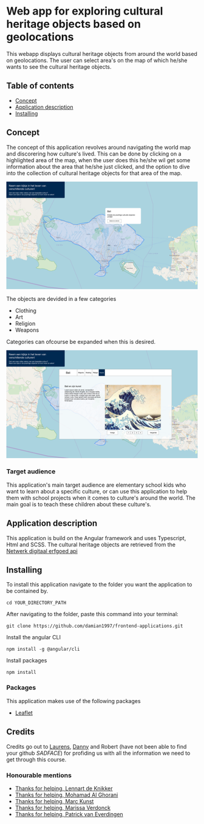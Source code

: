 # Web app for exploring cultural heritage objects based on geolocations
This webapp displays cultural heritage objects from around the world based on geolocations.
The user can select area's on the map of which he/she wants to see the cultural heritage objects.

## Table of contents
* [Concept](#concept)
* [Application description](#application-description)
* [Installing](#installing)

## Concept
The concept of this application revolves around navigating the world map and discorering how culture's lived. This can be done by clicking on a highlighted area of the map, when the user does this he/she wil get some information about the area that he/she just clicked, and the option to dive into the collection of cultural heritage objects for that area of the map. 

<img src="src/assets/images/concept1.png">

The objects are devided in a few categories
* Clothing
* Art 
* Religion
* Weapons

Categories can ofcourse be expanded when this is desired.

<img src="src/assets/images/concept2.png">

### Target audience
This application's main target audience are elementary school kids who want to learn about a specific culture, or can use this application to help them with school projects when it comes to culture's around the world. The main goal is to teach these children about these culture's.

## Application description
This application is build on the Angular framework and uses Typescript, Html and SCSS. The cultural heritage objects are retrieved from the [Netwerk digitaal erfgoed api](https://data.netwerkdigitaalerfgoed.nl/)

## Installing
To install this application navigate to the folder you want the application to be contained by.
```
cd YOUR_DIRECTORY_PATH
```
After navigating to the folder, paste this command into your terminal:
```
git clone https://github.com/damian1997/frontend-applications.git
```
Install the angular CLI
```
npm install -g @angular/cli
```
Install packages
```
npm install
```

### Packages
This application makes use of the following packages
* [Leaflet](https://leafletjs.com/)

## Credits
Credits go out to [Laurens](https://github.com/Razpudding), [Danny](https://github.com/dandevri) and Robert (have not been able to find your github *SADFACE*) for profiding us with all the information we need to get through this course.

### Honourable mentions
* [Thanks for helping, Lennart de Knikker](https://github.com/lennartdeknikker)
* [Thanks for helping, Mohamad Al Ghorani](https://github.com/MohamadAlGhorani)
* [Thanks for helping, Marc Kunst](https://github.com/MarcKunst/)
* [Thanks for helping, Marissa Verdonck](https://github.com/marissaverdonck)
* [Thanks for helping, Patrick van Everdingen](https://github.com/patrick-ve)